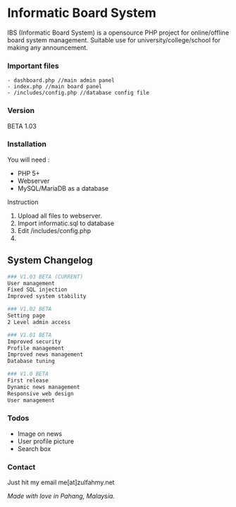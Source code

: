 # Informatic Board System

IBS (Informatic Board System) is a opensource PHP project for online/offline board system management. Suitable use for university/college/school for making any announcement.

### Important files

    - dashboard.php //main admin panel
    - index.php //main board panel
    - /includes/config.php //database config file

### Version
BETA 1.03


### Installation
You will need : 
* PHP 5+
* Webserver
* MySQL/MariaDB as a database

Instruction
1.  Upload all files to webserver.
2.  Import informatic.sql to database
3.  Edit /includes/config.php
4.  

## System Changelog
```sh
### V1.03 BETA (CURRENT)
User management
Fixed SQL injection
Improved system stability
```
```sh
### V1.02 BETA
Setting page
2 Level admin access
```
```sh
### V1.01 BETA
Improved security
Profile management
Improved news management
Database tuning
```
```sh 
### V1.0 BETA
First release
Dynamic news management
Responsive web design
User management
```

### Todos

- Image on news
- User profile picture
- Search box

### Contact

Just hit my email me[at]zulfahmy.net

_Made with love in Pahang, Malaysia._




